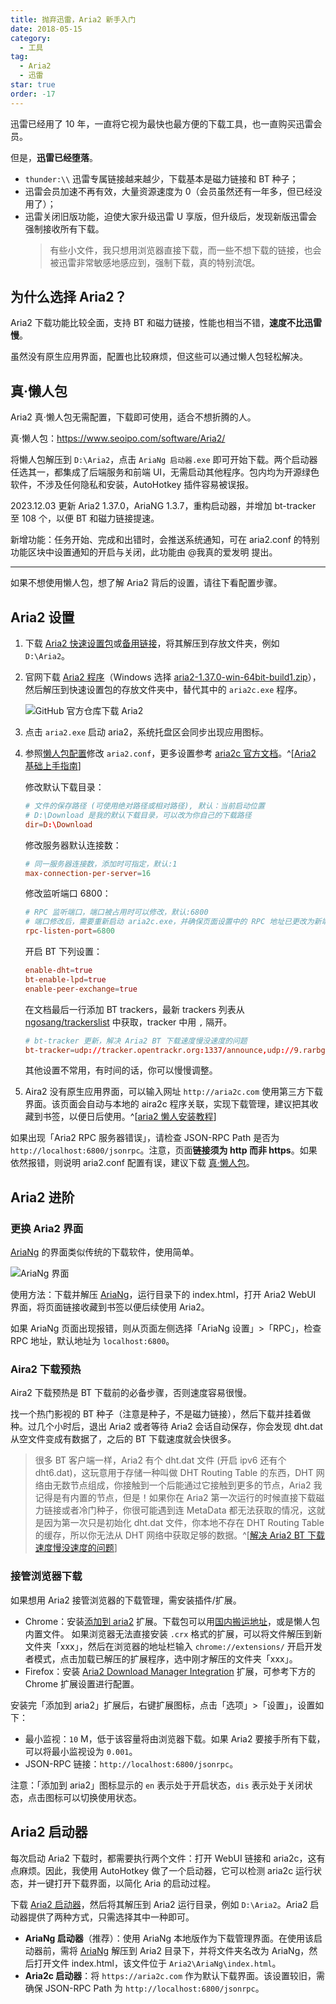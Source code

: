 ```yaml
---
title: 抛弃迅雷，Aria2 新手入门
date: 2018-05-15
category:
  - 工具
tag:
  - Aria2
  - 迅雷
star: true
order: -17
---
```


迅雷已经用了 10 年，一直将它视为最快也最方便的下载工具，也一直购买迅雷会员。

但是，**迅雷已经堕落**。

- `thunder:\\` 迅雷专属链接越来越少，下载基本是磁力链接和 BT 种子；
- 迅雷会员加速不再有效，大量资源速度为 0（会员虽然还有一年多，但已经没用了）；
- 迅雷关闭旧版功能，迫使大家升级迅雷 U 享版，但升级后，发现新版迅雷会强制接收所有下载。
  > 有些小文件，我只想用浏览器直接下载，而一些不想下载的链接，也会被迅雷非常敏感地感应到，强制下载，真的特别流氓。

## 为什么选择 Aria2？

Aria2 下载功能比较全面，支持 BT 和磁力链接，性能也相当不错，**速度不比迅雷慢**。

虽然没有原生应用界面，配置也比较麻烦，但这些可以通过懒人包轻松解决。

## 真·懒人包

Aria2 真·懒人包无需配置，下载即可使用，适合不想折腾的人。

真·懒人包：<https://www.seoipo.com/software/Aria2/>

将懒人包解压到 `D:\Aria2`，点击 `AriaNg 启动器.exe` 即可开始下载。两个启动器任选其一，都集成了后端服务和前端 UI，无需启动其他程序。包内均为开源绿色软件，不涉及任何隐私和安装，AutoHotkey 插件容易被误报。

2023.12.03 更新 Aria2 1.37.0，AriaNG 1.3.7，重构启动器，并增加 bt-tracker 至 108 个，以便 BT 和磁力链接提速。

新增功能：任务开始、完成和出错时，会推送系统通知，可在 aria2.conf 的特别功能区块中设置通知的开启与关闭，此功能由 @我真的爱发明 提出。

---

如果不想使用懒人包，想了解 Aria2 背后的设置，请往下看配置步骤。

## Aria2 设置

1. 下载 [Aria2 快速设置包](https://aria2c.com/archiver/aria2.zip)或[备用链接](https://wwz.lanzouf.com/iROZE0eai3xe)，将其解压到存放文件夹，例如 `D:\Aria2`。

2. 官网下载 [Aria2 程序](https://github.com/aria2/aria2/releases)（Windows 选择 [aria2-1.37.0-win-64bit-build1.zip](https://github.com/aria2/aria2/releases/download/release-1.37.0/aria2-1.37.0-win-64bit-build1.zip)），然后解压到快速设置包的存放文件夹中，替代其中的 `aria2c.exe` 程序。

   ![](https://img.newzone.top/20191210232831.png "GitHub 官方仓库下载 Aria2")

3. 点击 `aria2.exe` 启动 aria2，系统托盘区会同步出现应用图标。

4. 参照[懒人包配置](https://wwz.lanzouf.com/iwv6f0eadq9i)修改 `aria2.conf`，更多设置参考 [aria2c 官方文档](https://aria2.github.io/manual/en/html/aria2c.html)。^[[Aria2 基础上手指南](https://zhuanlan.zhihu.com/p/30666881)]

   修改默认下载目录：

   ```conf
   # 文件的保存路径 (可使用绝对路径或相对路径), 默认：当前启动位置
   # D:\Download 是我的默认下载目录，可以改为你自己的下载路径
   dir=D:\Download
   ```

   修改服务器默认连接数：

   ```conf
   # 同一服务器连接数，添加时可指定，默认:1
   max-connection-per-server=16
   ```

   修改监听端口 6800：

   ```conf
   # RPC 监听端口，端口被占用时可以修改，默认:6800
   # 端口修改后，需要重新启动 aria2c.exe，并确保页面设置中的 RPC 地址已更改为新端口。
   rpc-listen-port=6800
   ```

   开启 BT 下列设置：

   ```conf
   enable-dht=true
   bt-enable-lpd=true
   enable-peer-exchange=true
   ```

   在文档最后一行添加 BT trackers，最新 trackers 列表从 [ngosang/trackerslist](https://raw.githubusercontent.com/ngosang/trackerslist/master/trackers_best.txt) 中获取，tracker 中用 `,` 隔开。

   ```conf
   # bt-tracker 更新，解决 Aria2 BT 下载速度慢没速度的问题
   bt-tracker=udp://tracker.opentrackr.org:1337/announce,udp://9.rarbg.com:2810/announce,udp://opentracker.i2p.rocks:6969/announce,https://opentracker.i2p.rocks:443/announce,udp://tracker1.myporn.club:9337/announce,udp://tracker1.bt.moack.co.kr:80/announce,udp://tracker.torrent.eu.org:451/announce,udp://p4p.arenabg.com:1337/announce,udp://open.stealth.si:80/announce,udp://open.demonii.com:1337/announce,udp://ipv4.tracker.harry.lu:80/announce,udp://explodie.org:6969/announce,udp://exodus.desync.com:6969/announce,https://tracker.tamersunion.org:443/announce,https://tracker.nanoha.org:443/announce,https://tracker.lilithraws.org:443/announce,https://tr.burnabyhighstar.com:443/announce,https://1337.abcvg.info:443/announce,http://tracker.mywaifu.best:6969/announce,http://bt.okmp3.ru:2710/announce
   ```

   其他设置不常用，有时间的话，你可以慢慢调整。

5. Aira2 没有原生应用界面，可以输入网址 `http://aria2c.com` 使用第三方下载界面。该页面会自动与本地的 aira2c 程序关联，实现下载管理，建议把其收藏到书签，以便日后使用。^[[aria2 懒人安装教程](https://www.appinn.com/aria2-in-windows-setup/)]

如果出现「Aria2 RPC 服务器错误」，请检查 JSON-RPC Path 是否为 `http://localhost:6800/jsonrpc`。注意，页面**链接须为 http 而非 https**。如果依然报错，则说明 aria2.conf 配置有误，建议下载 [真·懒人包](https://www.seoipo.com/software/Aria2/)。

## Aria2 进阶

### 更换 Aria2 界面

[AriaNg](https://github.com/mayswind/AriaNg) 的界面类似传统的下载软件，使用简单。

![](https://img.newzone.top/20180516104758.png "AriaNg 界面")

使用方法：下载并解压 [AriaNg](https://github.com/mayswind/AriaNg-DailyBuild/archive/master.zip)，运行目录下的 index.html，打开 Aria2 WebUI 界面，将页面链接收藏到书签以便后续使用 Aria2。

如果 AriaNg 页面出现报错，则从页面左侧选择「AriaNg 设置」>「RPC」，检查 RPC 地址，默认地址为 `localhost:6800`。

### Aira2 下载预热

Aira2 下载预热是 BT 下载前的必备步骤，否则速度容易很慢。

找一个热门影视的 BT 种子（注意是种子，不是磁力链接），然后下载并挂着做种。过几个小时后，退出 Aria2 或者等待 Aria2 会话自动保存，你会发现 dht.dat 从空文件变成有数据了，之后的 BT 下载速度就会快很多。

> 很多 BT 客户端一样，Aria2 有个 dht.dat 文件 (开启 ipv6 还有个 dht6.dat)，这玩意用于存储一种叫做 DHT Routing Table 的东西，DHT 网络由无数节点组成，你接触到一个后能通过它接触到更多的节点，Aria2 我记得是有内置的节点，但是！如果你在 Aria2 第一次运行的时候直接下载磁力链接或者冷门种子，你很可能遇到连 MetaData 都无法获取的情况，这就是因为第一次只是初始化 dht.dat 文件，你本地不存在 DHT Routing Table 的缓存，所以你无法从 DHT 网络中获取足够的数据。^[[解决 Aria2 BT 下载速度慢没速度的问题](http://www.senra.me/solutions-to-aria2-bt-metalink-download-slowly/)]

### 接管浏览器下载

如果想用 Aria2 接管浏览器的下载管理，需安装插件/扩展。

- Chrome：安装[添加到 aria2](https://chrome.google.com/webstore/detail/nimeojfecmndgolmlmjghjmbpdkhhogl) 扩展。下载包可以用[国内搬运地址](https://wwi.lanzoui.com/i4Fmeetsdaj)，或是懒人包内置文件。
  如果浏览器无法直接安装 `.crx` 格式的扩展，可以将文件解压到新文件夹「xxx」，然后在浏览器的地址栏输入 `chrome://extensions/` 开启开发者模式，点击加载已解压的扩展程序，选中刚才解压的文件夹「xxx」。
- Firefox：安装 [Aria2 Download Manager Integration](https://addons.mozilla.org/en-US/firefox/addon/aria2-integration/) 扩展，可参考下方的 Chrome 扩展设置进行配置。

安装完「添加到 aria2」扩展后，右键扩展图标，点击「选项」>「设置」，设置如下：

- 最小监视：`10` M，低于该容量将由浏览器下载。如果 Aria2 要接手所有下载，可以将最小监视设为 `0.001`。
- JSON-RPC 链接：`http://localhost:6800/jsonrpc`。

注意：「添加到 aria2」图标显示的 `en` 表示处于开启状态，`dis` 表示处于关闭状态，点击图标可以切换使用状态。

## Aria2 启动器

每次启动 Aria2 下载时，都需要执行两个文件：打开 WebUI 链接和 aria2c，这有点麻烦。因此，我使用 AutoHotkey 做了一个启动器，它可以检测 aria2c 运行状态，并一键打开下载界面，以简化 Aria 的启动过程。

下载 [Aria2 启动器](https://wwz.lanzouf.com/iqud50ebl06d)，然后将其解压到 Aria2 运行目录，例如 `D:\Aria2`。Aria2 启动器提供了两种方式，只需选择其中一种即可。

- **AriaNg 启动器**（推荐）：使用 AriaNg 本地版作为下载管理界面。在使用该启动器前，需将 [AriaNg](https://github.com/mayswind/AriaNg-DailyBuild/archive/master.zip) 解压到 Aria2 目录下，并将文件夹名改为 AriaNg，然后打开文件 index.html，该文件位于 `Aria2\AriaNg\index.html`。
- **Aria2c 启动器**：将 `https://aria2c.com` 作为默认下载界面。该设置较旧，需确保 JSON-RPC Path 为 `http://localhost:6800/jsonrpc`。
